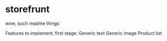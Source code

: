 storefrunt
==========

wow, such readme
things


Features to implement, first stage:
Generic text
Generic image
Product list
